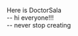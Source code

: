 Here is DoctorSala </br>
-- hi everyone!!! </br>
-- never stop creating
<!---
DoctorSala/DoctorSala is a ✨ special ✨ repository because its `README.md` (this file) appears on your GitHub profile.
You can click the Preview link to take a look at your changes.
--->
